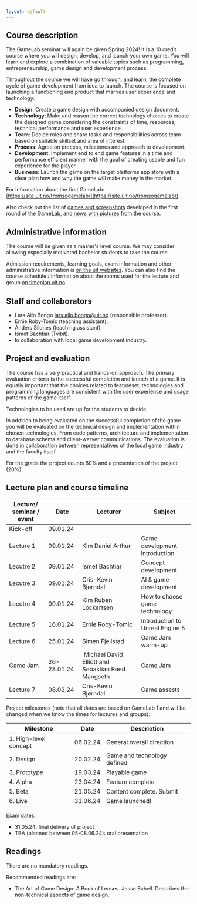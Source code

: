 ```yaml
---
layout: default
---
```


## Course description

The GameLab seminar will again be given Spring 2024! It is a 10 credit course where you will design, develop, and launch your own game. You will learn and explore a combination of valuable topics such as programming, entrepreneurship, game design and development process.

Throughout the course we will have go through, and learn, the complete cycle of game development from idea to launch. The course is focused on launching a functioning end product that marries user experience and technology:

* **Design**: Create a game design with accompanied design document.  
* **Technology**: Make and reason the correct technology choices to create the designed game considering the constraints of time, resources, technical performance and user experience.   
* **Team**: Decide roles and share tasks and responsibilities across team based on suitable skillset and area of interest.  
* **Process**: Agree on process, milestones and approach to development.  
* **Development**: Implement end to end game features in a time and performance efficient manner with the goal of creating usable and fun experience for the player.  
* **Business**: Launch the game on the target platforms app store with a clear plan how and why the game will make money in the market.  

For information about the first GameLab: [https://site.uit.no/tromsogamelab/](https://site.uit.no/tromsogamelab/)

Also check out the list of [games and screenshots](https://site.uit.no/tromsogamelab/student-projects/) developed in the first round of the GameLab, and [news with pictures](https://site.uit.no/tromsogamelab/category/news/) from the course.

## Administrative information

The course will be given as a master's level course. We may consider allowing especially motivated bachelor students to take the course.

Admission requirements, learning goals, exam information and other administrative information is [on the uit websites](https://uit.no/utdanning/emner/emne/822449/inf-3910-8). You can also find the course schedule / information about the rooms used for the lecture and group [on timeplan.uit.no](https://timeplan.uit.no/emne_timeplan.php?sem=24v&module=INF-3910-8-1#week=1-25).

## Staff and collaborators
* Lars Ailo Bongo <lars.ailo.bongo@uit.no> (responsible professor).
* Ernie Roby-Tomic (teaching assistant).
* Anders Sildnes (teaching assistant).
* Ismet Bachtiar (Tvibit).
* In collaboration with local game development industry.

<!---
Add logos of participating companies here
-->

## Project and evaluation

The course has a very practical and hands-on approach. The primary evaluation criteria is the successful completion and launch of a  game. It is equally important that the choices related to featureset, technologies and programming languages are consistent with the user experience and usage patterns of the game itself.

Technologies to be used are up for the students to decide.

In addition to being evaluated on the successful completion of the game you will be evaluated on the technical design and implementation within chosen technologies. From code patterns, architecture and implementation to database schema and client-werver communications. The evaluation is done in collaboration between representatives of the local game industry and the faculty itself.

For the grade the project counts 80% and a presentation of the project (20%). 

## Lecture plan and course timeline

| Lecture/ seminar / event | Date		   | Lecturer	  | Subject  |
|--------------------------|-----------|-------------------|---------------------|
| Kick-off                 | 09.01.24  |                   |                     |
| Lecture 1                | 09.01.24  | Kim Daniel Arthur | Game development introduction |
| Lecutre 2                | 09.01.24  | Ismet Bachtiar    | Concept development |
| Lecutre 3                | 09.01.24  | Cris-Kevin Bjørndal | AI & game development | 
| Lecutre 4                | 09.01.24  | Kim Ruben Lockertsen | How to choose game technology |
| Lecture 5                | 16.01.24  | Ernie Roby-Tomic  | Introduction to Unreal Engine 5 |
| Lecture 6                | 25.01.24  | Simen Fjellstad   | Game Jam warm-up |
| Game Jam                 | 26-28.01.24 | Michael David Elliott and  Sebastian Røed Mangseth | Game Jam |
| Lecture 7                | 08.02.24  | Cris-Kevin Bjørndal | Game assests |

Project milestones (note that all dates are based on GameLab 1 and will be changed when we know the times for lectures and  groups):

| Milestone             | Date     | Descriotion |
|-----------------------|----------|-------------|
| 1. High-level concept | 06.02.24 | General overall direction |
| 2. Design             | 20.02.24 | Game and technology defined |
| 3. Prototype          | 19.03.24 | Playable game |
| 4. Alpha              | 23.04.24 | Feature complete | 
| 5. Beta               | 21.05.24 | Content complete. Submit | 
| 6. Live               | 31.06.24 | Game launched! |

Exam dates:
* 31.05.24: final delivery of project
* TBA (planned between 05-08.06.24): oral presentation

## Readings

There are no mandatory readings. 

Recommended readings are:
* The Art of Game Design: A Book of Lenses. Jesse Schell. Describes the non-technical aspects of game design.

